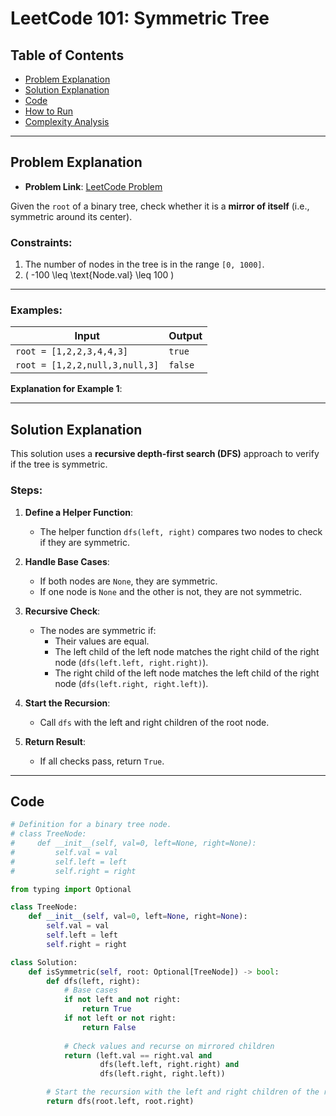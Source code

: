 # LeetCode 101: Symmetric Tree

## Table of Contents
- [Problem Explanation](#problem-explanation)
- [Solution Explanation](#solution-explanation)
- [Code](#code)
- [How to Run](#how-to-run)
- [Complexity Analysis](#complexity-analysis)

---

## Problem Explanation

- **Problem Link**: [LeetCode Problem](https://leetcode.com/problems/symmetric-tree/)

Given the `root` of a binary tree, check whether it is a **mirror of itself** (i.e., symmetric around its center).

### Constraints:
1. The number of nodes in the tree is in the range `[0, 1000]`.
2. \( -100 \leq \text{Node.val} \leq 100 \)

---

### Examples:

| Input                                   | Output |
|------------------------------------------|--------|
| `root = [1,2,2,3,4,4,3]`                 | `true` |
| `root = [1,2,2,null,3,null,3]`            | `false` |

**Explanation for Example 1**:


---

## Solution Explanation

This solution uses a **recursive depth-first search (DFS)** approach to verify if the tree is symmetric.

### Steps:

1. **Define a Helper Function**:
   - The helper function `dfs(left, right)` compares two nodes to check if they are symmetric.

2. **Handle Base Cases**:
   - If both nodes are `None`, they are symmetric.
   - If one node is `None` and the other is not, they are not symmetric.

3. **Recursive Check**:
   - The nodes are symmetric if:
     - Their values are equal.
     - The left child of the left node matches the right child of the right node (`dfs(left.left, right.right)`).
     - The right child of the left node matches the left child of the right node (`dfs(left.right, right.left)`).

4. **Start the Recursion**:
   - Call `dfs` with the left and right children of the root node.

5. **Return Result**:
   - If all checks pass, return `True`.

---

## Code

```python
# Definition for a binary tree node.
# class TreeNode:
#     def __init__(self, val=0, left=None, right=None):
#         self.val = val
#         self.left = left
#         self.right = right

from typing import Optional

class TreeNode:
    def __init__(self, val=0, left=None, right=None):
        self.val = val
        self.left = left
        self.right = right

class Solution:
    def isSymmetric(self, root: Optional[TreeNode]) -> bool:
        def dfs(left, right):
            # Base cases
            if not left and not right:
                return True
            if not left or not right:
                return False
            
            # Check values and recurse on mirrored children
            return (left.val == right.val and
                    dfs(left.left, right.right) and
                    dfs(left.right, right.left))

        # Start the recursion with the left and right children of the root
        return dfs(root.left, root.right)
